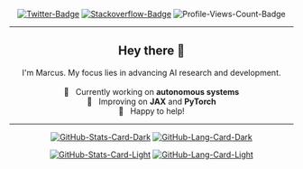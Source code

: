 <div align="center">
<p><a href="https://twitter.com/marcus_or_so"><img src="https://img.shields.io/badge/-@marcus_or_so-555555?style=for-the-badge&amp;logo=x&amp;logoColor=white" alt="Twitter-Badge"></a> <a href="https://stackoverflow.com/users/11304860/mk2112"><img src="https://img.shields.io/badge/-MK2112-555555?style=for-the-badge&amp;logo=Stackoverflow&amp;logoColor=white" alt="Stackoverflow-Badge"></a> <img src="https://komarev.com/ghpvc/?username=MK2112&amp;style=for-the-badge" alt="Profile-Views-Count-Badge"></p>
<hr>
  <h2>Hey there 👋</h2>
  <p align="center">
    I'm Marcus. My focus lies in advancing AI research and development.<br/><br/>
    🔭 &nbsp; Currently working on <b>autonomous systems</b><br/>
    🌱 &nbsp; Improving on <b>JAX</b> and <b>PyTorch</b><br/>
    💬 &nbsp; Happy to help!
  </p>
<hr>
<p><a href="https://github.com/MK2112/MK2112#gh-dark-mode-only"><img src="https://github-readme-stats.vercel.app/api?username=MK2112&amp;show_icons=true&amp;hide_border=true&amp;include_all_commits=true&amp;card_width=600&amp;custom_title=GitHub%20Open%20Source%20Stats&amp;title_color=3B7EBF&amp;text_color=FFF&amp;icon_color=3B7EBF&amp;hide=contribs&amp;show=reviews,prs_merged,prs_merged_percentage&amp;theme=transparent#gh-dark-mode-only" alt="GitHub-Stats-Card-Dark"></a> <a href="https://github.com/MK2112/MK2112#gh-dark-mode-only"><img src="https://github-readme-stats.vercel.app/api/top-langs/?username=MK2112&amp;layout=compact&amp;hide_border=true&amp;card_width=600&amp;custom_title=GitHub%20Open%20Source%20Stats&amp;title_color=3B7EBF&amp;text_color=FFF&amp;icon_color=3B7EBF&amp;theme=transparent#gh-dark-mode-only" alt="GitHub-Lang-Card-Dark"></a></p>
<p><a href="https://github.com/MK2112/MK2112#gh-light-mode-only"><img src="https://github-readme-stats.vercel.app/api?username=MK2112&amp;show_icons=true&amp;hide_border=true&amp;include_all_commits=true&amp;card_width=600&amp;custom_title=GitHub%20Open%20Source%20Stats&amp;title_color=3B7EBF&amp;text_color=474A4E&amp;icon_color=3B7EBF&amp;hide=contribs&amp;show=reviews,prs_merged,prs_merged_percentage&amp;theme=transparent#gh-light-mode-only" alt="GitHub-Stats-Card-Light"></a> <a href="https://github.com/MK2112/MK2112#gh-light-mode-only"><img src="https://github-readme-stats.vercel.app/api/top-langs/?username=MK2112&amp;layout=compact&amp;hide_border=true&amp;card_width=600&amp;custom_title=GitHub%20Open%20Source%20Stats&amp;title_color=3B7EBF&amp;text_color=474A4E&amp;icon_color=3B7EBF&amp;theme=transparent#gh-light-mode-only" alt="GitHub-Lang-Card-Light"></a></p>
  </div>